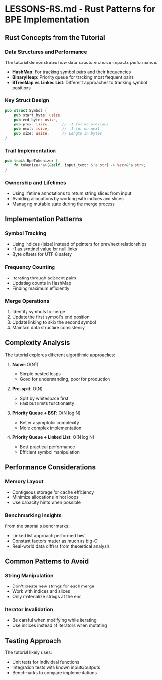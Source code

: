 # LESSONS-RS.md - Rust Patterns for BPE Implementation

## Rust Concepts from the Tutorial

### Data Structures and Performance

The tutorial demonstrates how data structure choice impacts performance:
- **HashMap**: For tracking symbol pairs and their frequencies
- **BinaryHeap**: Priority queue for tracking most frequent pairs
- **BTreeMap vs Linked List**: Different approaches to tracking symbol positions

### Key Struct Design

```rust
pub struct Symbol {
    pub start_byte: usize,
    pub end_byte: usize,
    pub prev: isize,      // -1 for no previous
    pub next: isize,      // -1 for no next
    pub size: usize,      // Length in bytes
}
```

### Trait Implementation

```rust
pub trait BpeTokenizer {
    fn tokenize<'a>(&self, input_text: &'a str) -> Vec<&'a str>;
}
```

### Ownership and Lifetimes
- Using lifetime annotations to return string slices from input
- Avoiding allocations by working with indices and slices
- Managing mutable state during the merge process

## Implementation Patterns

### Symbol Tracking
- Using indices (isize) instead of pointers for prev/next relationships
- -1 as sentinel value for null links
- Byte offsets for UTF-8 safety

### Frequency Counting
- Iterating through adjacent pairs
- Updating counts in HashMap
- Finding maximum efficiently

### Merge Operations
1. Identify symbols to merge
2. Update the first symbol's end position
3. Update linking to skip the second symbol
4. Maintain data structure consistency

## Complexity Analysis

The tutorial explores different algorithmic approaches:

1. **Naive**: O(N²)
   - Simple nested loops
   - Good for understanding, poor for production

2. **Pre-split**: O(N)
   - Split by whitespace first
   - Fast but limits functionality

3. **Priority Queue + BST**: O(N log N)
   - Better asymptotic complexity
   - More complex implementation

4. **Priority Queue + Linked List**: O(N log N)
   - Best practical performance
   - Efficient symbol manipulation

## Performance Considerations

### Memory Layout
- Contiguous storage for cache efficiency
- Minimize allocations in hot loops
- Use capacity hints when possible

### Benchmarking Insights
From the tutorial's benchmarks:
- Linked list approach performed best
- Constant factors matter as much as big-O
- Real-world data differs from theoretical analysis

## Common Patterns to Avoid

### String Manipulation
- Don't create new strings for each merge
- Work with indices and slices
- Only materialize strings at the end

### Iterator Invalidation
- Be careful when modifying while iterating
- Use indices instead of iterators when mutating

## Testing Approach

The tutorial likely uses:
- Unit tests for individual functions
- Integration tests with known inputs/outputs
- Benchmarks to compare implementations